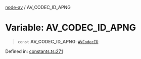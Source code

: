 [node-av](../globals.md) / AV\_CODEC\_ID\_APNG

# Variable: AV\_CODEC\_ID\_APNG

> `const` **AV\_CODEC\_ID\_APNG**: [`AVCodecID`](../type-aliases/AVCodecID.md)

Defined in: [constants.ts:271](https://github.com/seydx/av/blob/f8631fc881b394300b1479f511d55cf1c370a87f/src/constants/constants.ts#L271)
